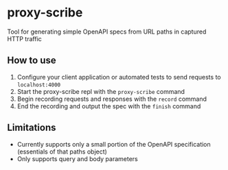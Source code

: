 # proxy-scribe
Tool for generating simple OpenAPI specs from URL paths in captured HTTP traffic

## How to use
1. Configure your client application or automated tests to send requests to `localhost:4000`
2. Start the proxy-scribe repl with the `proxy-scribe` command
3. Begin recording requests and responses with the `record` command
4. End the recording and output the spec with the `finish` command

## Limitations
- Currently supports only a small portion of the OpenAPI specification (essentials of that paths object)
- Only supports query and body parameters
